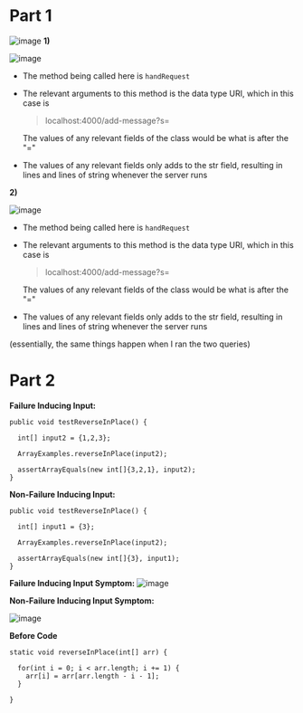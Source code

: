 Part 1
=========
![image](https://user-images.githubusercontent.com/127058698/234172208-f923b933-dca7-4b8e-9a3d-0eab02e4545f.png)
__1)__ 

![image](https://user-images.githubusercontent.com/127058698/234172749-ec0c958b-f48b-4847-bc70-e8dd5880e6b7.png)

* The method being called here is `handRequest`
* The relevant arguments to this method is the data type URI, which in this case is 
  > localhost:4000/add-message?s=

  The values of any relevant fields of the class would be what is after the "="
* The values of any relevant fields only adds to the str field, resulting in lines and lines of string whenever the server runs

__2)__

![image](https://user-images.githubusercontent.com/127058698/234177913-85d51baf-323f-46ee-82a1-fbd1e54f7af7.png)

* The method being called here is `handRequest`
* The relevant arguments to this method is the data type URI, which in this case is 
  > localhost:4000/add-message?s=

  The values of any relevant fields of the class would be what is after the "="
* The values of any relevant fields only adds to the str field, resulting in lines and lines of string whenever the server runs

(essentially, the same things happen when I ran the two queries) 

Part 2
=========
__Failure Inducing Input:__



    public void testReverseInPlace() {
    
      int[] input2 = {1,2,3};
    
      ArrayExamples.reverseInPlace(input2);
    
      assertArrayEquals(new int[]{3,2,1}, input2);
    }

__Non-Failure Inducing Input:__

    public void testReverseInPlace() {
    
      int[] input1 = {3};
    
      ArrayExamples.reverseInPlace(input2);
    
      assertArrayEquals(new int[]{3}, input1);
    }
    
 __Failure Inducing Input Symptom:__
 ![image](https://user-images.githubusercontent.com/127058698/234182066-d3b1b0f2-bc1d-4103-94b4-bae8315c5f82.png)

 __Non-Failure Inducing Input Symptom:__
 
 ![image](https://user-images.githubusercontent.com/127058698/234181949-36d397e6-6121-4379-9e11-480ee42941a9.png)

__Before Code__



    static void reverseInPlace(int[] arr) {
    
      for(int i = 0; i < arr.length; i += 1) {
        arr[i] = arr[arr.length - i - 1];
      }
    
    }

